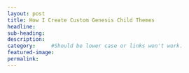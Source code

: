 ```yaml
---
layout: post
title: How I Create Custom Genesis Child Themes
headline:
sub-heading:
description:
category:     #Should be lower case or links won't work.
featured-image:
permalink:
---
```

